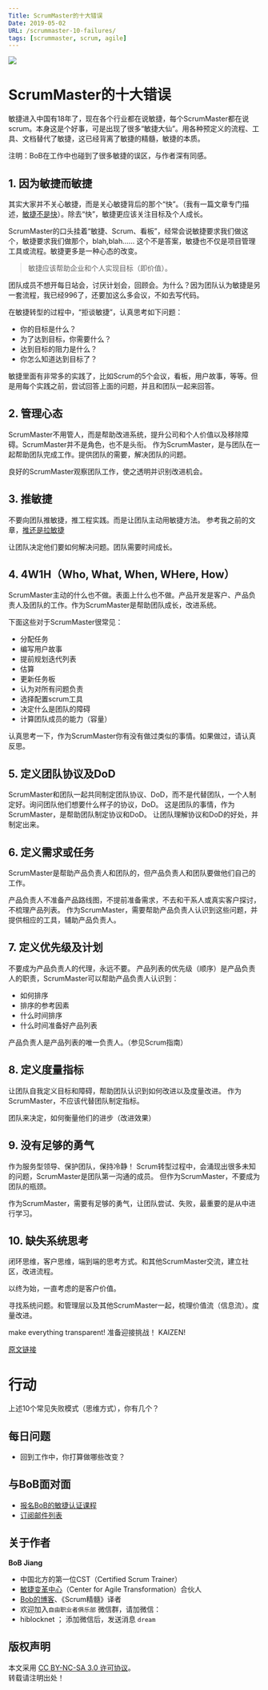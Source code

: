 ```yaml
---
Title: ScrumMaster的十大错误
Date: 2019-05-02
URL: /scrummaster-10-failures/
tags: [scrummaster, scrum, agile]
---
```


![](/images/SCRUMMASTER-DOES-NOT.jpg)

# ScrumMaster的十大错误
敏捷进入中国有18年了，现在各个行业都在说敏捷，每个ScrumMaster都在说scrum。本身这是个好事，可是出现了很多“敏捷大仙”。用各种预定义的流程、工具、文档替代了敏捷，这已经背离了敏捷的精髓，敏捷的本质。

注明：BoB在工作中也碰到了很多敏捷的误区，与作者深有同感。

## 1. 因为敏捷而敏捷
其实大家并不关心敏捷，而是关心敏捷背后的那个“快”。（我有一篇文章专门描述，[敏捷不是快](https://bobjiang.com/blog/20190406-agile-is-not-quick)）。除去“快”，敏捷更应该关注目标及个人成长。

ScrumMaster的口头挂着“敏捷、Scrum、看板”，经常会说敏捷要求我们做这个，敏捷要求我们做那个，blah,blah…… 这个不是答案，敏捷也不仅是项目管理工具或流程。敏捷更多是一种心态的改变。

> 敏捷应该帮助企业和个人实现目标（即价值）。

团队成员不想开每日站会，讨厌计划会，回顾会。为什么？因为团队认为敏捷是另一套流程，我已经996了，还要加这么多会议，不如去写代码。

在敏捷转型的过程中，“拒谈敏捷”，认真思考如下问题：

- 你的目标是什么？
- 为了达到目标，你需要什么？
- 达到目标的阻力是什么？
- 你怎么知道达到目标了？

敏捷里面有非常多的实践了，比如Scrum的5个会议，看板，用户故事，等等。但是用每个实践之前，尝试回答上面的问题，并且和团队一起来回答。

## 2. 管理心态
ScrumMaster不用管人，而是帮助改进系统，提升公司和个人价值以及移除障碍。ScrumMaster并不是角色，也不是头衔。
作为ScrumMaster，是与团队在一起帮助团队完成工作。提供团队的需要，解决团队的问题。

良好的ScrumMaster观察团队工作，使之透明并识别改进机会。

## 3. 推敏捷
不要向团队推敏捷，推工程实践。而是让团队主动用敏捷方法。
参考我之前的文章，[推还是拉敏捷](https://bobjiang.com/blog/20190330-dont-push-agile)

让团队决定他们要如何解决问题。团队需要时间成长。

## 4. 4W1H（Who, What, When, WHere, How）
ScrumMaster主动的什么也不做。表面上什么也不做。产品开发是客户、产品负责人及团队的工作。作为ScrumMaster是帮助团队成长，改进系统。

下面这些对于ScrumMaster很常见：
- 分配任务
- 编写用户故事
- 提前规划迭代列表
- 估算
- 更新任务板
- 认为对所有问题负责
- 选择配置scrum工具
- 决定什么是团队的障碍
- 计算团队成员的能力（容量）

认真思考一下，作为ScrumMaster你有没有做过类似的事情。如果做过，请认真反思。

## 5. 定义团队协议及DoD
ScrumMaster和团队一起共同制定团队协议、DoD，而不是代替团队，一个人制定好。询问团队他们想要什么样子的协议，DoD。
这是团队的事情，作为ScrumMaster，是帮助团队制定协议和DoD。
让团队理解协议和DoD的好处，并制定出来。

## 6. 定义需求或任务
ScrumMaster是帮助产品负责人和团队的，但产品负责人和团队要做他们自己的工作。

产品负责人不准备产品路线图，不提前准备需求，不去和干系人或真实客户探讨，不梳理产品列表。
作为ScrumMaster，需要帮助产品负责人认识到这些问题，并提供相应的工具，辅助产品负责人。

## 7. 定义优先级及计划
不要成为产品负责人的代理，永远不要。
产品列表的优先级（顺序）是产品负责人的职责，ScrumMaster可以帮助产品负责人认识到：
- 如何排序
- 排序的参考因素
- 什么时间排序
- 什么时间准备好产品列表

产品负责人是产品列表的唯一负责人。（参见Scrum指南）

## 8. 定义度量指标
让团队自我定义目标和障碍，帮助团队认识到如何改进以及度量改进。
作为ScrumMaster，不应该代替团队制定指标。

团队来决定，如何衡量他们的进步（改进效果）

## 9. 没有足够的勇气
作为服务型领导、保护团队，保持冷静！
Scrum转型过程中，会涌现出很多未知的问题，ScrumMaster是团队第一沟通的成员。
但作为ScrumMaster，不要成为团队的瓶颈。

作为ScrumMaster，需要有足够的勇气，让团队尝试、失败，最重要的是从中进行学习。

## 10. 缺失系统思考
闭环思维，客户思维，端到端的思考方式。和其他ScrumMaster交流，建立社区，改进流程。

以终为始，一直考虑的是客户价值。

寻找系统问题。和管理层以及其他ScrumMaster一起，梳理价值流（信息流）。度量改进。

> 
make everything transparent!
准备迎接挑战！
KAIZEN!

[原文链接](https://www.scrumdesk.com/10-scrummasters-failures/)

# 行动
上述10个常见失败模式（思维方式），你有几个？

## 每日问题
- 回到工作中，你打算做哪些改变？

## 与BoB面对面
- [报名BoB的敏捷认证课程](http://yihuode.io/brands/33)
- [订阅邮件列表](https://tinyletter.com/bobjiang)

## 关于作者
**BoB Jiang**

- 中国北方的第一位CST（Certified Scrum Trainer）  
- [敏捷变革中心](https://www.c4at.cn/)（Center for Agile Transformation）合伙人  
- [Bob的博客](http://www.bobjiang.com)、《Scrum精髓》译者
- 欢迎加入`自由职业者俱乐部` 微信群，请加微信：
- hiblocknet  ； 添加微信后，发送消息 `dream`

## 版权声明

本文采用 [CC BY-NC-SA 3.0 许可协议](https://creativecommons.org/licenses/by-nc-sa/3.0/deed.zh)。  
转载请注明出处！
